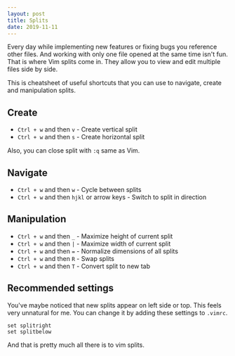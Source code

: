 ```yaml
---
layout: post
title: Splits
date: 2019-11-11
---
```


Every day while implementing new features or fixing bugs you reference other
files. And working with only one file opened at the same time isn't fun. That is
where Vim splits come in. They allow you to view and edit multiple files side by
side.

This is cheatsheet of useful shortcuts that you can use to navigate, create and
manipulation splits.

## Create

- `Ctrl + w` and then `v` - Create vertical split
- `Ctrl + w` and then `s` - Create horizontal split

Also, you can close split with `:q` same as Vim.

## Navigate

- `Ctrl + w` and then `w` - Cycle between splits
- `Ctrl + w` and then `hjkl` or arrow keys - Switch to split in direction

## Manipulation

- `Ctrl + w` and then `_` - Maximize height of current split
- `Ctrl + w` and then `|` - Maximize width of current split
- `Ctrl + w` and then `=` - Normalize dimensions of all splits
- `Ctrl + w` and then `R` - Swap splits
- `Ctrl + w` and then `T` - Convert split to new tab

## Recommended settings

You've maybe noticed that new splits appear on left side or top. This feels
very unnatural for me. You can change it by adding these settings to `.vimrc`.

```vim
set splitright
set splitbelow
```

And that is pretty much all there is to vim splits.
